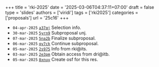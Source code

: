 +++
title = 'rki-2025'
date = '2025-03-06T04:37:11+07:00'
draft = false
type = 'slides'
authors = ['viridi']
tags = ['rki2025']
categories = ['proposals']
url = '25c16'
+++

+ `04-apr-2025` [`a37qj`](https://osf.io/a37qj) Selection info.
+ `30-mar-2025` [`5yrn9`](https://osf.io/5yrn9) Subproposal unj.
+ `07-mar-2025` [`5na2b`](https://osf.io/5na2b) Finalize subproposal.
+ `06-mar-2025` [`qv7ck`](https://osf.io/qv7ck) Continue subproposal.
+ `05-mar-2025` [`2s975`](https://osf.io/2s975) Info from rki@its.
+ `03-mar-2025` [`2e3pm`](https://osf.io/2e3pm) Obtain access from dri@itb.
+ `05-mar-2025` [`8xnuy`](https://osf.io/8xnuy) Create osf for this res.
